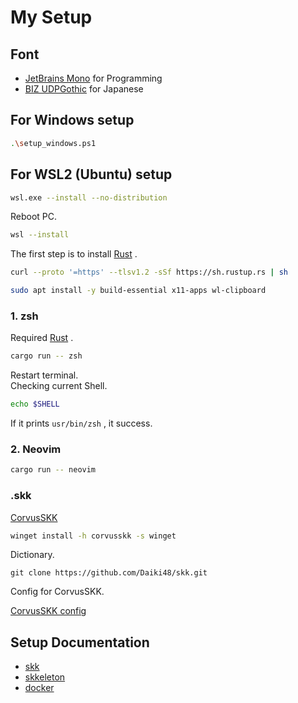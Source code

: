 # My Setup

## Font

- [JetBrains Mono](https://www.nerdfonts.com/font-downloads) for Programming
- [BIZ UDPGothic](https://fonts.google.com/specimen/BIZ+UDPGothic) for Japanese

## For Windows setup

```sh
.\setup_windows.ps1
```

## For WSL2 (Ubuntu) setup

```sh
wsl.exe --install --no-distribution
```

Reboot PC.

```sh
wsl --install
```

The first step is to install [Rust](https://www.rust-lang.org/tools/install) .

```sh
curl --proto '=https' --tlsv1.2 -sSf https://sh.rustup.rs | sh
```

```sh
sudo apt install -y build-essential x11-apps wl-clipboard
```

### 1. zsh

Required [Rust](https://www.rust-lang.org/) .

```sh
cargo run -- zsh
```

Restart terminal.  
Checking current Shell.

```sh
echo $SHELL
```

If it prints `usr/bin/zsh` , it success.

### 2. Neovim

```sh
cargo run -- neovim
```

### .skk

[CorvusSKK](https://nathancorvussolis.github.io/)

```sh
winget install -h corvusskk -s winget
```

Dictionary.

```shell
git clone https://github.com/Daiki48/skk.git
```

Config for CorvusSKK.

[CorvusSKK config](https://github.com/Daiki48/dotfiles/blob/main/docs/corvusskk.ja.md)

## Setup Documentation

- [skk](https://github.com/Daiki48/dotfiles/blob/main/docs/setup-skk.md)
- [skkeleton](https://github.com/Daiki48/dotfiles/blob/main/docs/setup-skkeleton.md)
- [docker](https://github.com/Daiki48/dotfiles/blob/main/docs/setup-docker.md)
